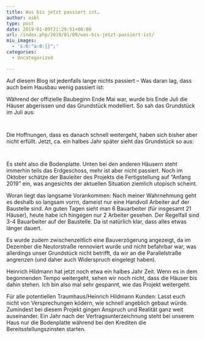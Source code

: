 ```yaml
---
title: Was bis jetzt passiert ist…
author: asbl
type: post
date: 2019-01-09T21:29:51+00:00
url: /index.php/2019/01/09/was-bis-jetzt-passiert-ist/
miu_images:
  - 's:6:"a:0:{}";'
categories:
  - Uncategorized

---
```

Auf diesem Blog ist jedenfalls lange nichts passiert &#8211; Was daran lag, dass auch beim Hausbau wenig passiert ist:

Während der offizielle Baubeginn Ende Mai war, wurde bis Ende Juli die Häuser abgerissen und das Grundstück modelliert. So sah das Grundstück im Juli aus:<figure class="wp-block-image">

<img src="/wp-content/uploads/2019/01/juli-1-1024x768.jpg" alt="" class="wp-image-165" srcset="/wp-content/uploads/2019/01/juli-1-1024x768.jpg 1024w, /wp-content/uploads/2019/01/juli-1-300x225.jpg 300w, /wp-content/uploads/2019/01/juli-1-768x576.jpg 768w" sizes="(max-width: 1024px) 100vw, 1024px" /></figure> <figure class="wp-block-image"><img src="/wp-content/uploads/2019/01/juli2-1-1024x768.jpg" alt="" class="wp-image-166" srcset="/wp-content/uploads/2019/01/juli2-1-1024x768.jpg 1024w, /wp-content/uploads/2019/01/juli2-1-300x225.jpg 300w, /wp-content/uploads/2019/01/juli2-1-768x576.jpg 768w" sizes="(max-width: 1024px) 100vw, 1024px" /></figure> 

Die Hoffnungen, dass es danach schnell weitergeht, haben sich bisher aber nicht erfüllt. Jetzt, ca. ein halbes Jahr später sieht das Grundstück so aus:<figure class="wp-block-image">

<img src="/wp-content/uploads/2019/01/IMG_20190109_112128284-1024x768.jpg" alt="" class="wp-image-167" srcset="/wp-content/uploads/2019/01/IMG_20190109_112128284-1024x768.jpg 1024w, /wp-content/uploads/2019/01/IMG_20190109_112128284-300x225.jpg 300w, /wp-content/uploads/2019/01/IMG_20190109_112128284-768x576.jpg 768w" sizes="(max-width: 1024px) 100vw, 1024px" /></figure> <figure class="wp-block-image"><img src="/wp-content/uploads/2019/01/IMG_20190109_112139771-1024x768.jpg" alt="" class="wp-image-168" srcset="/wp-content/uploads/2019/01/IMG_20190109_112139771-1024x768.jpg 1024w, /wp-content/uploads/2019/01/IMG_20190109_112139771-300x225.jpg 300w, /wp-content/uploads/2019/01/IMG_20190109_112139771-768x576.jpg 768w" sizes="(max-width: 1024px) 100vw, 1024px" /></figure> 

Es steht also die Bodenplatte. Unten bei den anderen Häusern steht immerhin teils das Erdgeschoss, mehr ist aber nicht passiert. Noch im Oktober schätze der Bauleiter des Projekts die Fertigstellung auf &#8220;Anfang 2019&#8221; ein, was angesichts der aktuellen Situation ziemlich utopisch scheint.

Woran liegt das langsame Vorankommen: Nach meiner Wahrnehmung geht es deshalb so langsam vorrn, dameist nur eine Handvoll Arbeiter auf der Baustelle sind. An guten Tagen sieht man 6 Bauarbeiter (für insgesamt 21 Häuser), heute habe ich hingegen nur 2 Arbeiter gesehen. Der Regelfall sind 3-4 Bauarbeiter auf der Baustelle. Da ist natürlich klar, dass alles etwas länger dauert.

Es wurde zudem zwischenzeitlich eine Bauverzögerung angezeigt, da im Dezember die Neutorstraße rennoviert wurde und nicht befahrbar war, was allerdings unser Grundstück nicht betrifft, da wir an die Parallelstraße angrenzen (und daher auch Widerspruch eingelegt haben).

Heinrich Hildmann hat jetzt noch etwa ein halbes Jahr Zeit. Wenn es in dem begonnenden Tempo weitergeht, sehen wir noch nicht, dass die Häuser bis dahin stehen. Ich bin also mal sehr gespannt, wie das Projekt weitergeht.

Für alle potentiellen Traumhaus/Heinrich Hildmann Kunden: Lasst euch nicht von Versprechungen ködern, wie schnell angeblich gebaut würde. Zumindest bei diesem Projekt gingen Anspruch und Realität ganz weit auseinander. Ein Jahr nach der Vertragsunterzeichnung steht bei unserem Haus nur die Bodenplatte während bei den Krediten die Bereitsstellungszinsten starten.
